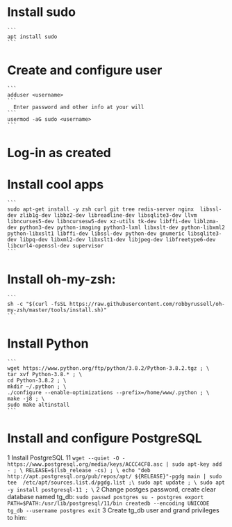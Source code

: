 # Install sudo
    ```
    apt install sudo
    ```
# Create and configure user
    ```
    adduser <username>
    ```
      Enter password and other info at your will
    ```
    usermod -aG sudo <username>
    ```

# Log-in as created <username>

# Install cool apps
    ```
    sudo apt-get install -y zsh curl git tree redis-server nginx  libssl-dev zlib1g-dev libbz2-dev libreadline-dev libsqlite3-dev llvm libncurses5-dev libncursesw5-dev xz-utils tk-dev libffi-dev liblzma-dev python3-dev python-imaging python3-lxml libxslt-dev python-libxml2 python-libxslt1 libffi-dev libssl-dev python-dev gnumeric libsqlite3-dev libpq-dev libxml2-dev libxslt1-dev libjpeg-dev libfreetype6-dev libcurl4-openssl-dev supervisor
    ```

# Install oh-my-zsh:
    ```
    sh -c "$(curl -fsSL https://raw.githubusercontent.com/robbyrussell/oh-my-zsh/master/tools/install.sh)"
    ```

# Install Python
    ```
    wget https://www.python.org/ftp/python/3.8.2/Python-3.8.2.tgz ; \
    tar xvf Python-3.8.* ; \
    cd Python-3.8.2 ; \
    mkdir ~/.python ; \
    ./configure --enable-optimizations --prefix=/home/www/.python ; \
    make -j8 ; \
    sudo make altinstall
    ```

# Install and configure PostgreSQL
1 Install PostgreSQL 11
        ```
        wget --quiet -O - https://www.postgresql.org/media/keys/ACCC4CF8.asc | sudo apt-key add - ; \
        RELEASE=$(lsb_release -cs) ; \
        echo "deb http://apt.postgresql.org/pub/repos/apt/ ${RELEASE}"-pgdg main | sudo tee  /etc/apt/sources.list.d/pgdg.list ;\
        sudo apt update ; \
        sudo apt -y install postgresql-11 ; \
        ```
2 Change postges password, create clear database named tg_db:
        ```
        sudo passwd postgres
        su - postgres
        export PATH=$PATH:/usr/lib/postgresql/11/bin
        createdb --encoding UNICODE tg_db --username postgres
        exit
        ```
3 Create tg_db user and grand privileges to him:
        
